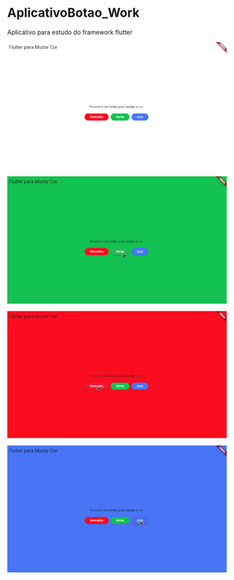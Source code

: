 # AplicativoBotao_Work


Aplicativo para estudo do framework flutter


![alt text](images/image.png)

![alt text](images/image1.png)

![alt text](images/image2.png)

![alt text](images/image3.png)